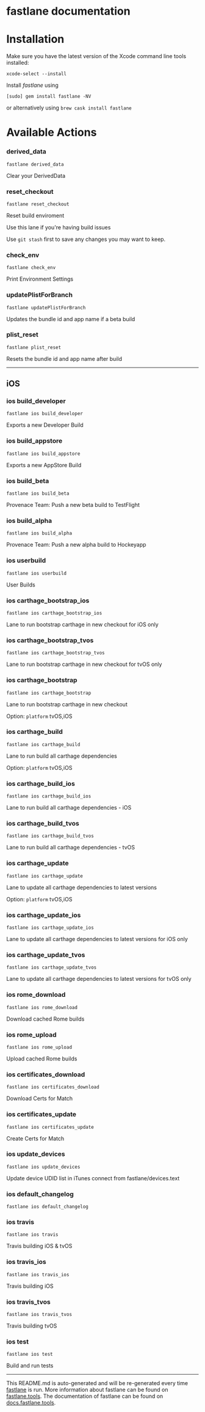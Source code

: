 fastlane documentation
================
# Installation

Make sure you have the latest version of the Xcode command line tools installed:

```
xcode-select --install
```

Install _fastlane_ using
```
[sudo] gem install fastlane -NV
```
or alternatively using `brew cask install fastlane`

# Available Actions
### derived_data
```
fastlane derived_data
```
Clear your DerivedData
### reset_checkout
```
fastlane reset_checkout
```
Reset build enviroment

Use this lane if you're having build issues

Use `git stash` first to save any changes you may want to keep.
### check_env
```
fastlane check_env
```
Print Environment Settings
### updatePlistForBranch
```
fastlane updatePlistForBranch
```
Updates the bundle id and app name if a beta build
### plist_reset
```
fastlane plist_reset
```
Resets the bundle id and app name after build

----

## iOS
### ios build_developer
```
fastlane ios build_developer
```
Exports a new Developer Build
### ios build_appstore
```
fastlane ios build_appstore
```
Exports a new AppStore Build
### ios build_beta
```
fastlane ios build_beta
```
Provenace Team: Push a new beta build to TestFlight
### ios build_alpha
```
fastlane ios build_alpha
```
Provenace Team: Push a new alpha build to Hockeyapp
### ios userbuild
```
fastlane ios userbuild
```
User Builds
### ios carthage_bootstrap_ios
```
fastlane ios carthage_bootstrap_ios
```
Lane to run bootstrap carthage in new checkout for iOS only
### ios carthage_bootstrap_tvos
```
fastlane ios carthage_bootstrap_tvos
```
Lane to run bootstrap carthage in new checkout for tvOS only
### ios carthage_bootstrap
```
fastlane ios carthage_bootstrap
```
Lane to run bootstrap carthage in new checkout

Option: `platform` tvOS,iOS
### ios carthage_build
```
fastlane ios carthage_build
```
Lane to run build all carthage dependencies

Option: `platform` tvOS,iOS
### ios carthage_build_ios
```
fastlane ios carthage_build_ios
```
Lane to run build all carthage dependencies - iOS
### ios carthage_build_tvos
```
fastlane ios carthage_build_tvos
```
Lane to run build all carthage dependencies - tvOS
### ios carthage_update
```
fastlane ios carthage_update
```
Lane to update all carthage dependencies to latest versions

Option: `platform` tvOS,iOS
### ios carthage_update_ios
```
fastlane ios carthage_update_ios
```
Lane to update all carthage dependencies to latest versions for iOS only
### ios carthage_update_tvos
```
fastlane ios carthage_update_tvos
```
Lane to update all carthage dependencies to latest versions for tvOS only
### ios rome_download
```
fastlane ios rome_download
```
Download cached Rome builds
### ios rome_upload
```
fastlane ios rome_upload
```
Upload cached Rome builds
### ios certificates_download
```
fastlane ios certificates_download
```
Download Certs for Match
### ios certificates_update
```
fastlane ios certificates_update
```
Create Certs for Match
### ios update_devices
```
fastlane ios update_devices
```
Update device UDID list in iTunes connect from fastlane/devices.text
### ios default_changelog
```
fastlane ios default_changelog
```

### ios travis
```
fastlane ios travis
```
Travis building iOS & tvOS
### ios travis_ios
```
fastlane ios travis_ios
```
Travis building iOS
### ios travis_tvos
```
fastlane ios travis_tvos
```
Travis building tvOS
### ios test
```
fastlane ios test
```
Build and run tests

----

This README.md is auto-generated and will be re-generated every time [fastlane](https://fastlane.tools) is run.
More information about fastlane can be found on [fastlane.tools](https://fastlane.tools).
The documentation of fastlane can be found on [docs.fastlane.tools](https://docs.fastlane.tools).
